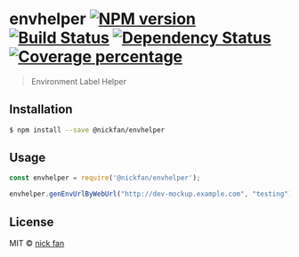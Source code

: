 # envhelper [![NPM version][npm-image]][npm-url] [![Build Status][travis-image]][travis-url] [![Dependency Status][daviddm-image]][daviddm-url] [![Coverage percentage][coveralls-image]][coveralls-url]
> Environment Label Helper

## Installation

```sh
$ npm install --save @nickfan/envhelper
```

## Usage

```js
const envhelper = require('@nickfan/envhelper');

envhelper.genEnvUrlByWebUrl("http://dev-mockup.example.com", "testing") === "http://test-mockup.example.com"

```
## License

MIT © [nick fan](https://github.com/nickfan)


[npm-image]: https://badge.fury.io/js/%40nickfan%2Fenvhelper.svg
[npm-url]: https://www.npmjs.com/package/@nickfan/envhelper
[travis-image]: https://travis-ci.org/nickfan/envhelper.svg?branch=master
[travis-url]: https://travis-ci.org/nickfan/envhelper
[daviddm-image]: https://david-dm.org/nickfan/envhelper.svg?theme=shields.io
[daviddm-url]: https://david-dm.org/nickfan/envhelper
[coveralls-image]: https://coveralls.io/repos/r/nickfan/envhelper/badge.svg
[coveralls-url]: https://coveralls.io/r/nickfan/envhelper
